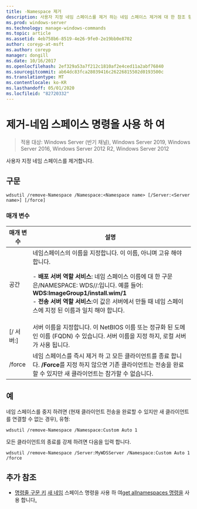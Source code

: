 ```yaml
---
title: -Namespace 제거
description: 사용자 지정 네임 스페이스를 제거 하는 네임 스페이스 제거에 대 한 참조 항목입니다.
ms.prod: windows-server
ms.technology: manage-windows-commands
ms.topic: article
ms.assetid: 4eb758b6-8519-4e26-9fe0-2e19bb0e8702
author: coreyp-at-msft
ms.author: coreyp
manager: dongill
ms.date: 10/16/2017
ms.openlocfilehash: 2ef329a53a7f212c1810af2e4ced11a2abf76840
ms.sourcegitcommit: ab64dc83fca28039416c26226815502d0193500c
ms.translationtype: MT
ms.contentlocale: ko-KR
ms.lasthandoff: 05/01/2020
ms.locfileid: "82720332"
---
```

# <a name="using-the-remove-namespace-command"></a>제거-네임 스페이스 명령을 사용 하 여

> 적용 대상: Windows Server (반기 채널), Windows Server 2019, Windows Server 2016, Windows Server 2012 R2, Windows Server 2012

사용자 지정 네임 스페이스를 제거합니다.

## <a name="syntax"></a>구문
```
wdsutil /remove-Namespace /Namespace:<Namespace name> [/Server:<Server name>] [/force]
```
### <a name="parameters"></a>매개 변수
|매개 변수|설명|
|-------|--------|
|공간<Namespace name>|네임스페이스의 이름을 지정합니다. 이 이름, 아니며 고유 해야 합니다.<p>-   **배포 서버 역할 서비스**: 네임 스페이스 이름에 대 한 구문은/NAMESPACE: WDS<ImageGroup>/<ImageName>/<Index>:입니다. 예를 들어: **WDS:ImageGroup1/install.wim/1**<br />-   **전송 서버 역할 서비스**:이 값은 서버에서 만들 때 네임 스페이스에 지정 된 이름과 일치 해야 합니다.|
|[/ 서버:<Server name>]|서버 이름을 지정합니다. 이 NetBIOS 이름 또는 정규화 된 도메인 이름 (FQDN) 수 있습니다. 서버 이름을 지정 하지, 로컬 서버가 사용 됩니다.|
|/force|네임 스페이스를 즉시 제거 하 고 모든 클라이언트를 종료 합니다. **/Force**를 지정 하지 않으면 기존 클라이언트는 전송을 완료할 수 있지만 새 클라이언트는 참가할 수 없습니다.|
## <a name="examples"></a>예
네임 스페이스를 중지 하려면 (현재 클라이언트 전송을 완료할 수 있지만 새 클라이언트를 연결할 수 없는 경우), 유형:
```
wdsutil /remove-Namespace /Namespace:Custom Auto 1
```
모든 클라이언트의 종료를 강제 하려면 다음을 입력 합니다.
```
wdsutil /remove-Namespace /Server:MyWDSServer /Namespace:Custom Auto 1 /force
```
## <a name="additional-references"></a>추가 참조
- [명령줄 구문 키](command-line-syntax-key.md)
[새 네임](using-the-new-namespace-command.md)
스페이스 명령을 사용 하 여[get allnamespaces 명령을](using-the-get-allnamespaces-command.md)
사용 합니다[.](subcommand-start-namespace.md)
